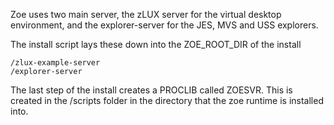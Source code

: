 Zoe uses two main server, the zLUX server for the virtual desktop environment, and the explorer-server for the JES, MVS and USS explorers.

The install script lays these down into the ZOE_ROOT_DIR of the install

 ```
/zlux-example-server
/explorer-server
 ```

 The last step of the install creates a PROCLIB called ZOESVR.  This is created in the /scripts folder in the directory that the zoe runtime is installed into.

 
